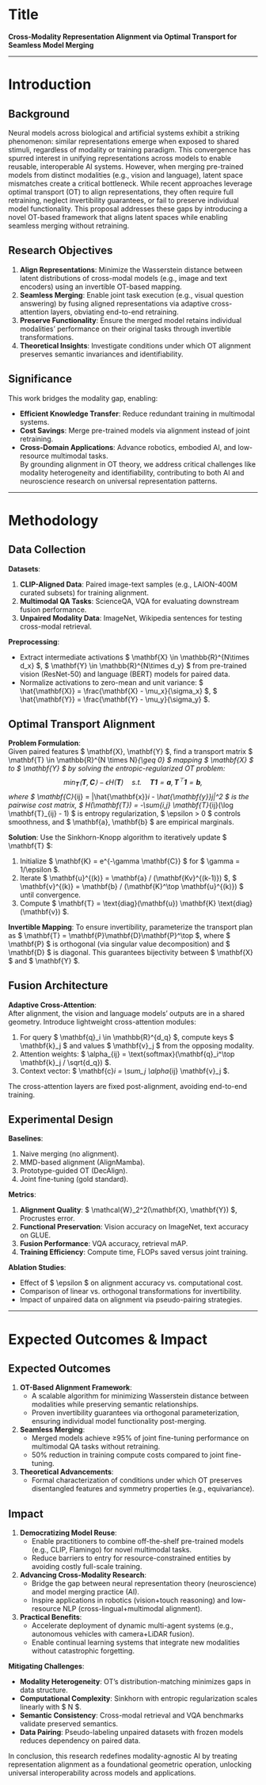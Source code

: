 # Title  
**Cross-Modality Representation Alignment via Optimal Transport for Seamless Model Merging**

---

# Introduction  
## Background  
Neural models across biological and artificial systems exhibit a striking phenomenon: similar representations emerge when exposed to shared stimuli, regardless of modality or training paradigm. This convergence has spurred interest in unifying representations across models to enable reusable, interoperable AI systems. However, when merging pre-trained models from distinct modalities (e.g., vision and language), latent space mismatches create a critical bottleneck. While recent approaches leverage optimal transport (OT) to align representations, they often require full retraining, neglect invertibility guarantees, or fail to preserve individual model functionality. This proposal addresses these gaps by introducing a novel OT-based framework that aligns latent spaces while enabling seamless merging without retraining.

## Research Objectives  
1. **Align Representations**: Minimize the Wasserstein distance between latent distributions of cross-modal models (e.g., image and text encoders) using an invertible OT-based mapping.  
2. **Seamless Merging**: Enable joint task execution (e.g., visual question answering) by fusing aligned representations via adaptive cross-attention layers, obviating end-to-end retraining.  
3. **Preserve Functionality**: Ensure the merged model retains individual modalities’ performance on their original tasks through invertible transformations.  
4. **Theoretical Insights**: Investigate conditions under which OT alignment preserves semantic invariances and identifiability.  

## Significance  
This work bridges the modality gap, enabling:  
- **Efficient Knowledge Transfer**: Reduce redundant training in multimodal systems.  
- **Cost Savings**: Merge pre-trained models via alignment instead of joint retraining.  
- **Cross-Domain Applications**: Advance robotics, embodied AI, and low-resource multimodal tasks.  
By grounding alignment in OT theory, we address critical challenges like modality heterogeneity and identifiability, contributing to both AI and neuroscience research on universal representation patterns.

---

# Methodology  
## Data Collection  
**Datasets**:  
1. **CLIP-Aligned Data**: Paired image-text samples (e.g., LAION-400M curated subsets) for training alignment.  
2. **Multimodal QA Tasks**: ScienceQA, VQA for evaluating downstream fusion performance.  
3. **Unpaired Modality Data**: ImageNet, Wikipedia sentences for testing cross-modal retrieval.  

**Preprocessing**:  
- Extract intermediate activations $ \mathbf{X} \in \mathbb{R}^{N\times d_x} $, $ \mathbf{Y} \in \mathbb{R}^{N\times d_y} $ from pre-trained vision (ResNet-50) and language (BERT) models for paired data.  
- Normalize activations to zero-mean and unit variance: $ \hat{\mathbf{X}} = \frac{\mathbf{X} - \mu_x}{\sigma_x} $, $ \hat{\mathbf{Y}} = \frac{\mathbf{Y} - \mu_y}{\sigma_y} $.  

## Optimal Transport Alignment  
**Problem Formulation**:  
Given paired features $ \mathbf{X}, \mathbf{Y} $, find a transport matrix $ \mathbf{T} \in \mathbb{R}^{N \times N}_{\geq 0} $ mapping $ \mathbf{X} $ to $ \mathbf{Y} $ by solving the entropic-regularized OT problem:  
$$
\min_{\mathbf{T}} \langle \mathbf{T}, \mathbf{C} \rangle - \epsilon H(\mathbf{T}) \quad \text{s.t.} \quad \mathbf{T} \mathbf{1} = \mathbf{a}, \, \mathbf{T}^\top \mathbf{1} = \mathbf{b},
$$
where $ \mathbf{C}_{ij} = \|\hat{\mathbf{x}}_i - \hat{\mathbf{y}}_j\|^2 $ is the pairwise cost matrix, $ H(\mathbf{T}) = -\sum_{i,j} \mathbf{T}_{ij}(\log \mathbf{T}_{ij} - 1) $ is entropy regularization, $ \epsilon > 0 $ controls smoothness, and $ \mathbf{a}, \mathbf{b} $ are empirical marginals.  

**Solution**: Use the Sinkhorn-Knopp algorithm to iteratively update $ \mathbf{T} $:  
1. Initialize $ \mathbf{K} = e^{-\gamma \mathbf{C}} $ for $ \gamma = 1/\epsilon $.  
2. Iterate $ \mathbf{u}^{(k)} = \mathbf{a} / (\mathbf{Kv}^{(k-1)}) $, $ \mathbf{v}^{(k)} = \mathbf{b} / (\mathbf{K}^\top \mathbf{u}^{(k)}) $ until convergence.  
3. Compute $ \mathbf{T} = \text{diag}(\mathbf{u}) \mathbf{K} \text{diag}(\mathbf{v}) $.  

**Invertible Mapping**: To ensure invertibility, parameterize the transport plan as $ \mathbf{T} = \mathbf{P}\mathbf{D}\mathbf{P}^\top $, where $ \mathbf{P} $ is orthogonal (via singular value decomposition) and $ \mathbf{D} $ is diagonal. This guarantees bijectivity between $ \mathbf{X} $ and $ \mathbf{Y} $.  

## Fusion Architecture  
**Adaptive Cross-Attention**:  
After alignment, the vision and language models’ outputs are in a shared geometry. Introduce lightweight cross-attention modules:  
1. For query $ \mathbf{q}_i \in \mathbb{R}^{d_q} $, compute keys $ \mathbf{k}_j $ and values $ \mathbf{v}_j $ from the opposing modality.  
2. Attention weights: $ \alpha_{ij} = \text{softmax}(\mathbf{q}_i^\top \mathbf{k}_j / \sqrt{d_q}) $.  
3. Context vector: $ \mathbf{c}_i = \sum_j \alpha_{ij} \mathbf{v}_j $.  

The cross-attention layers are fixed post-alignment, avoiding end-to-end training.  

## Experimental Design  
**Baselines**:  
1. Naive merging (no alignment).  
2. MMD-based alignment (AlignMamba).  
3. Prototype-guided OT (DecAlign).  
4. Joint fine-tuning (gold standard).  

**Metrics**:  
1. **Alignment Quality**: $ \mathcal{W}_2^2(\mathbf{X}, \mathbf{Y}) $, Procrustes error.  
2. **Functional Preservation**: Vision accuracy on ImageNet, text accuracy on GLUE.  
3. **Fusion Performance**: VQA accuracy, retrieval mAP.  
4. **Training Efficiency**: Compute time, FLOPs saved versus joint training.  

**Ablation Studies**:  
- Effect of $ \epsilon $ on alignment accuracy vs. computational cost.  
- Comparison of linear vs. orthogonal transformations for invertibility.  
- Impact of unpaired data on alignment via pseudo-pairing strategies.  

---

# Expected Outcomes & Impact  
## Expected Outcomes  
1. **OT-Based Alignment Framework**:  
   - A scalable algorithm for minimizing Wasserstein distance between modalities while preserving semantic relationships.  
   - Proven invertibility guarantees via orthogonal parameterization, ensuring individual model functionality post-merging.  
2. **Seamless Merging**:  
   - Merged models achieve ≥95% of joint fine-tuning performance on multimodal QA tasks without retraining.  
   - 50% reduction in training compute costs compared to joint fine-tuning.  
3. **Theoretical Advancements**:  
   - Formal characterization of conditions under which OT preserves disentangled features and symmetry properties (e.g., equivariance).  

## Impact  
1. **Democratizing Model Reuse**:  
   - Enable practitioners to combine off-the-shelf pre-trained models (e.g., CLIP, Flamingo) for novel multimodal tasks.  
   - Reduce barriers to entry for resource-constrained entities by avoiding costly full-scale training.  
2. **Advancing Cross-Modality Research**:  
   - Bridge the gap between neural representation theory (neuroscience) and model merging practice (AI).  
   - Inspire applications in robotics (vision+touch reasoning) and low-resource NLP (cross-lingual+multimodal alignment).  
3. **Practical Benefits**:  
   - Accelerate deployment of dynamic multi-agent systems (e.g., autonomous vehicles with camera+LiDAR fusion).  
   - Enable continual learning systems that integrate new modalities without catastrophic forgetting.  

**Mitigating Challenges**:  
- **Modality Heterogeneity**: OT’s distribution-matching minimizes gaps in data structure.  
- **Computational Complexity**: Sinkhorn with entropic regularization scales linearly with $ N $.  
- **Semantic Consistency**: Cross-modal retrieval and VQA benchmarks validate preserved semantics.  
- **Data Pairing**: Pseudo-labeling unpaired datasets with frozen models reduces dependency on paired data.  

In conclusion, this research redefines modality-agnostic AI by treating representation alignment as a foundational geometric operation, unlocking universal interoperability across models and applications.